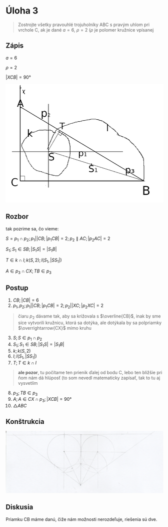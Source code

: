# Úloha 3

> Zostrojte všetky pravouhlé trojuholníky ABC s pravým uhlom pri vrchole C, ak je dané $a = 6$, $\rho = 2$ ($\rho$ je polomer kružnice vpísanej

## Zápis

$a = 6$

$\rho = 2$

$|XCB| = 90°$

![náčrt](1.png)

## Rozbor

tak pozrime sa, čo vieme:

$S = p_1 \cap p_2; p_1 || CB; |p_1 CB| = 2; p_2 \parallel AC; |p_2 AC| = 2$

$S_1; S_1 \in SB; |S_1 S| = |S_1 B|$

$T \in k \cap l; k(S, 2 ); l(S_1, |S S_1|)$

$A \in p_3 \cap CX; TB \in p_3$

## Postup

1. $CB; |CB| = 6$
2. $p_1, p_2; p_1 || CB; |p_1 CB| = 2 ; p_2 || XC; |p_2 XC| = 2$

> čiaru $p_2$ dávame tak, aby sa križovala s $\overline{CB}$, inak by sme síce vytvorili kružnicu, ktorá sa dotýka, ale dotýkala by sa polpriamky $\overrightarrow{CX}$ mimo kruhu

3. $S; S \in p_1 \cap p_2$
4. $S_1; S_1 \in SB; |S_1 S| = |S_1 B|$
5. $k; k(S, 2)$
6. $l; l(S_1, |S S_1|)$
7. $T; T \in k \cap l$

> **ale pozor**, tu počítame ten prienik ďalej od bodu C, lebo ten bližšie pri ňom nám dá hlúposť (to som nevedl matematicky zapísať, tak to tu aj vysvetlím

8. $p_3; TB \in p_3$
9. $A; A \in CX \cap p_3; |XCB| = 90°$
10. $\triangle ABC$

## Konštrukcia

![konštrukcia](1f64.png)

## Diskusia

Priamku CB máme danú, čiže nám možnosti nerozdeľuje, riešenia sú dve.
